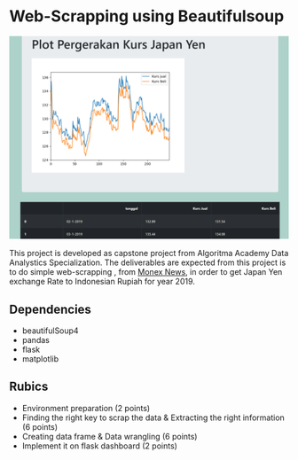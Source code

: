 # Web-Scrapping using Beautifulsoup

![](plot1.png)

This project is developed as capstone project from Algoritma Academy Data Analystics Specialization. The deliverables are expected from this project is to do simple web-scrapping , from [Monex News](monexnews.com/kurs-valuta-asing.htm?kurs=JPY), in order to get Japan Yen exchange Rate to Indonesian Rupiah for year 2019. 

## Dependencies

- beautifulSoup4
- pandas
- flask
- matplotlib


## Rubics

- Environment preparation (2 points)
- Finding the right key to scrap the data  & Extracting the right information (6 points)
- Creating data frame & Data wrangling (6 points)
- Implement it on flask dashboard (2 points)


